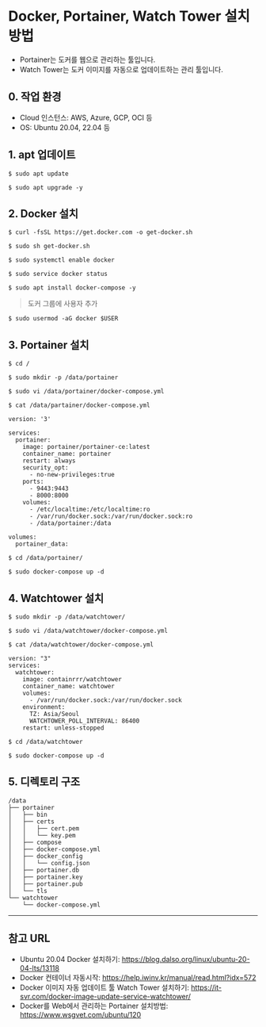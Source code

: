 # Docker, Portainer, Watch Tower 설치 방법

- Portainer는 도커를 웹으로 관리하는 툴입니다.
- Watch Tower는 도커 이미지를 자동으로 업데이트하는 관리 툴입니다.

## 0. 작업 환경

- Cloud 인스턴스: AWS, Azure, GCP, OCI 등
- OS: Ubuntu 20.04, 22.04 등

## 1. apt 업데이트

```
$ sudo apt update

$ sudo apt upgrade -y
```

## 2. Docker 설치

```
$ curl -fsSL https://get.docker.com -o get-docker.sh

$ sudo sh get-docker.sh

$ sudo systemctl enable docker

$ sudo service docker status

$ sudo apt install docker-compose -y

```

> 도커 그룹에 사용자 추가

```
$ sudo usermod -aG docker $USER

```

## 3. Portainer 설치

```
$ cd /

$ sudo mkdir -p /data/portainer

$ sudo vi /data/portainer/docker-compose.yml

$ cat /data/partainer/docker-compose.yml
```

```
version: '3'

services:
  portainer:
    image: portainer/portainer-ce:latest
    container_name: portainer
    restart: always
    security_opt:
      - no-new-privileges:true
    ports:
      - 9443:9443
      - 8000:8000
    volumes:
      - /etc/localtime:/etc/localtime:ro
      - /var/run/docker.sock:/var/run/docker.sock:ro
      - /data/portainer:/data

volumes:
  portainer_data:
```

```
$ cd /data/portainer/

$ sudo docker-compose up -d
```


## 4. Watchtower 설치

```
$ sudo mkdir -p /data/watchtower/

$ sudo vi /data/watchtower/docker-compose.yml

$ cat /data/watchtower/docker-compose.yml

```

```
version: "3"
services:
  watchtower:
    image: containrrr/watchtower
    container_name: watchtower
    volumes:
      - /var/run/docker.sock:/var/run/docker.sock
    environment:
      TZ: Asia/Seoul
      WATCHTOWER_POLL_INTERVAL: 86400
    restart: unless-stopped
```

```
$ cd /data/watchtower

$ sudo docker-compose up -d
```

## 5. 디렉토리 구조

```
/data
├── portainer
│   ├── bin
│   ├── certs
│   │   ├── cert.pem
│   │   └── key.pem
│   ├── compose
│   ├── docker-compose.yml
│   ├── docker_config
│   │   └── config.json
│   ├── portainer.db
│   ├── portainer.key
│   ├── portainer.pub
│   └── tls
└── watchtower
    └── docker-compose.yml
```

***
## 참고 URL

- Ubuntu 20.04 Docker 설치하기: https://blog.dalso.org/linux/ubuntu-20-04-lts/13118
- Docker 컨테이너 자동시작: https://help.iwinv.kr/manual/read.html?idx=572
- Docker 이미지 자동 업데이트 툴 Watch Tower 설치하기: https://it-svr.com/docker-image-update-service-watchtower/
- Docker를 Web에서 관리하는 Portainer 설치방법: https://www.wsgvet.com/ubuntu/120
